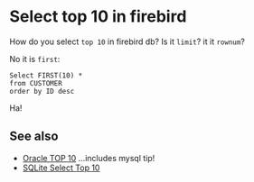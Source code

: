 # Select top 10 in firebird

How do you select `top 10` in firebird db? Is it `limit`? it it `rownum`?

No it is `first`:

	Select FIRST(10) *
	from CUSTOMER 
	order by ID desc

Ha!



## See also

- [Oracle TOP 10](../oracle/top_10.md) ...includes mysql tip!
- [SQLite Select Top 10](../sqlite/select_top_10.md)